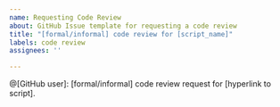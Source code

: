 ```yaml
---
name: Requesting Code Review
about: GitHub Issue template for requesting a code review
title: "[formal/informal] code review for [script_name]"
labels: code review
assignees: ''

---
```


@[GitHub user]: [formal/informal] code review request for [hyperlink to script].
